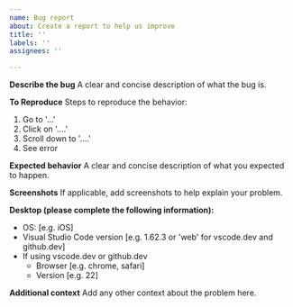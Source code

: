 ```yaml
---
name: Bug report
about: Create a report to help us improve
title: ''
labels: ''
assignees: ''

---
```


**Describe the bug**
A clear and concise description of what the bug is.

**To Reproduce**
Steps to reproduce the behavior:
1. Go to '...'
2. Click on '....'
3. Scroll down to '....'
4. See error

**Expected behavior**
A clear and concise description of what you expected to happen.

**Screenshots**
If applicable, add screenshots to help explain your problem.

**Desktop (please complete the following information):**
- OS: [e.g. iOS]
- Visual Studio Code version [e.g. 1.62.3 or 'web' for vscode.dev and github.dev]
- If using vscode.dev or github.dev
  - Browser [e.g. chrome, safari]
  - Version [e.g. 22]

**Additional context**
Add any other context about the problem here.
